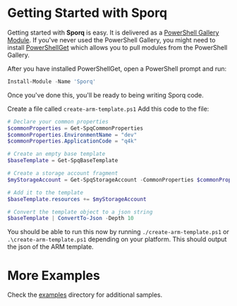 # Getting Started with Sporq
Getting started with **Sporq** is easy.  It is delivered as a [PowerShell Gallery Module](https://www.powershellgallery.com/packages/Sporq).  If you've never used the PowerShell Gallery, you might need to install [PowerShellGet](https://docs.microsoft.com/en-us/powershell/scripting/gallery/installing-psget?view=powershell-6) which allows you to pull modules from the PowerShell Gallery.

After you have installed PowerShellGet, open a PowerShell prompt and run:
```powershell
Install-Module -Name 'Sporq'
```

Once you've done this, you'll be ready to being writing Sporq code.

Create a file called ```create-arm-template.ps1```
Add this code to the file:
```powershell
# Declare your common properties
$commonProperties = Get-SpqCommonProperties
$commonProperties.EnvironmentName = "dev"
$commonProperties.ApplicationCode = "q4k"

# Create an empty base template
$baseTemplate = Get-SpqBaseTemplate

# Create a storage account fragment
$myStorageAccount = Get-SpqStorageAccount -CommonProperties $commonProperties -Location "centralus" -StorageAccessTier "Standard_RAGRS" -StorageTier "Standard"

# Add it to the template
$baseTemplate.resources += $myStorageAccount

# Convert the template object to a json string
$baseTemplate | ConvertTo-Json -Depth 10
```

You should be able to run this now by running ```./create-arm-template.ps1``` or ```.\create-arm-template.ps1``` depending on your platform.
This should output the json of the ARM template.

# More Examples
Check the [examples](/examples) directory for additional samples.